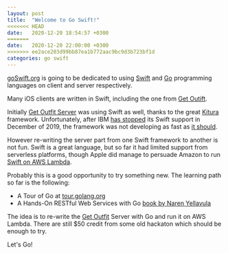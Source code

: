 ```yaml
---
layout: post
title:  "Welcome to Go Swift!"
<<<<<<< HEAD
date:   2020-12-20 18:54:57 +0300
=======
date:   2020-12-20 22:00:00 +0300
>>>>>>> ee2ace203d99bb87ea1b772aac9bc9d3b723bf1d
categories: go swift
---
```

[goSwift.org](https://goswift.org) is going to be dedicated to using [Swift](https://swift.org) and [Go](https://golang.org) programming languages on client and server respectively.

Many iOS clients are written in Swift, including the one from [Get Outift](https://github.com/dbystruev/Outfit-Selection.git).

Initially [Get Outfit Server](https://github.com/dbystruev/Get-Outfit-Server.git) was using Swift as well, thanks to the great [Kitura](https://www.kitura.dev) framework. Unfortunately, after IBM [has stopped](https://forums.swift.org/t/december-12th-2019/31735) its Swift support in December of 2019, the framework was not developing as fast as [it should](https://vapor.codes).

However re-writing the server part from one Swift framework to another is not fun. Swift is a great language, but so far it had limited support from serverless platforms, though Apple did manage to persuade Amazon to run [Swift on AWS Lambda](https://developer.apple.com/videos/play/wwdc2020/10644).

Probably this is a good opportunity to try something new. The learning path so far is the following:

* A Tour of Go at [tour.golang.org](http://tour.golang.org)
* A Hands-On RESTful Web Services with Go [book by Naren Yellavula](https://www.packtpub.com/product/hands-on-restful-web-services-with-go-second-edition/9781838643577)

The idea is to re-write the [Get Outfit](https://www.getoutfit.ru/uk) Server with Go and run it on AWS Lambda. There are still $50 credit from some old hackaton which should be enough to try.

Let's Go!